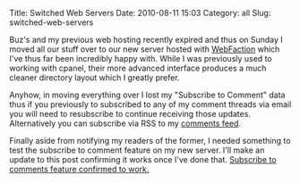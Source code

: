 Title: Switched Web Servers
Date: 2010-08-11 15:03
Category: all
Slug: switched-web-servers

Buz's and my previous web hosting recently expired and thus on Sunday I
moved all our stuff over to our new server hosted with [WebFaction][]
which I've thus far been incredibly happy with. While I was previously
used to working with cpanel, their more advanced interface produces a
much cleaner directory layout which I greatly prefer.

Anyhow, in moving everything over I lost my "Subscribe to Comment" data
thus if you previously to subscribed to any of my comment threads via
email you will need to resubscribe to continue receiving those updates.
Alternatively you can subscribe via RSS to my [comments feed][].

Finally aside from notifying my readers of the former, I needed
something to test the subscribe to comment feature on my new server.
I'll make an update to this post confirming it works once I've done
that. <ins datetime="2010-08-11T22:46:50+00:00">Subscribe to comments
feature confirmed to work.</ins>

  [WebFaction]: http://www.webfaction.com/?affiliate=bbz
  [comments feed]: http://bryceboe.com/comments/feed
